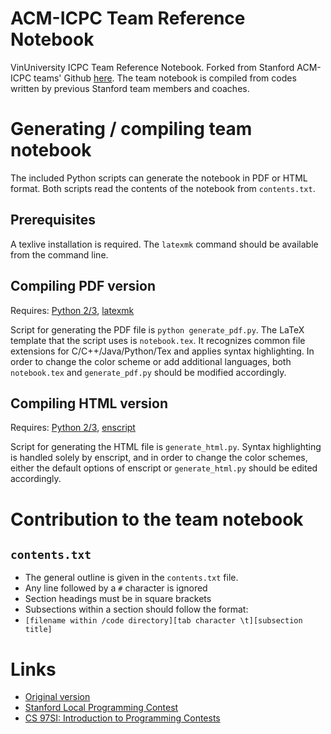 ACM-ICPC Team Reference Notebook 
========================

VinUniversity ICPC Team Reference Notebook. Forked from Stanford ACM-ICPC teams' Github [here](https://github.com/jaehyunp/stanfordacm). The team notebook is compiled from codes written by previous Stanford team members and coaches.

Generating / compiling team notebook
========================
The included Python scripts can generate the notebook in PDF or HTML format. Both scripts read the contents of the notebook from `contents.txt`.

Prerequisites
-----------
A texlive installation is required. The `latexmk` command should be available from the command line. 

Compiling PDF version
-----------
Requires: [Python 2/3](https://www.python.org/), [latexmk](https://www.ctan.org/pkg/latexmk/)

Script for generating the PDF file is `python generate_pdf.py`.
The LaTeX template that the script uses is `notebook.tex`. It recognizes common file extensions for C/C++/Java/Python/Tex and applies syntax highlighting. In order to change the color scheme or add additional languages, both `notebook.tex` and `generate_pdf.py` should be modified accordingly.

Compiling HTML version
------------
Requires: [Python 2/3](https://www.python.org/), [enscript](https://www.gnu.org/software/enscript/)

Script for generating the HTML file is `generate_html.py`.
Syntax highlighting is handled solely by enscript, and in order to change the color schemes, either the default options of enscript or `generate_html.py` should be edited accordingly.

Contribution to the team notebook
========================

## `contents.txt` 

- The general outline is given in the `contents.txt` file.
- Any line followed by a `#` character is ignored
- Section headings must be in square brackets
- Subsections within a section should follow the format:
- `[filename within /code directory][tab character \t][subsection title]`

Links
=====
* [Original version](https://github.com/jaehyunp/stanfordacm)
* [Stanford Local Programming Contest](http://cs.stanford.edu/group/acm/SLPC/)
* [CS 97SI: Introduction to Programming Contests](http://stanford.edu/class/cs97si/)
